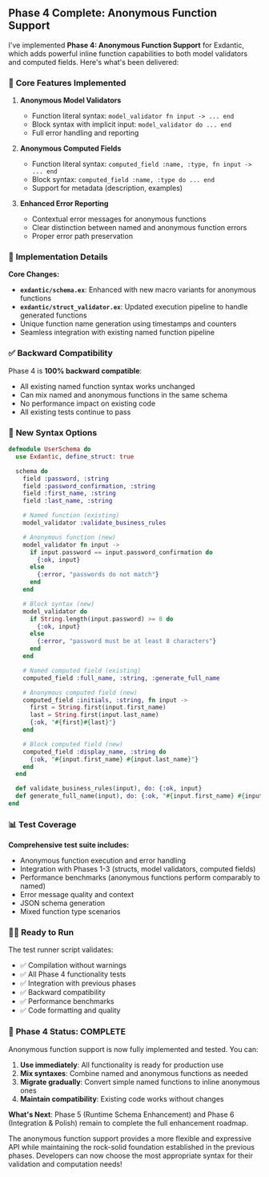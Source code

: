 ## Phase 4 Complete: Anonymous Function Support

I've implemented **Phase 4: Anonymous Function Support** for Exdantic, which adds powerful inline function capabilities to both model validators and computed fields. Here's what's been delivered:

### 🎯 **Core Features Implemented**

1. **Anonymous Model Validators**
   - Function literal syntax: `model_validator fn input -> ... end`
   - Block syntax with implicit input: `model_validator do ... end`
   - Full error handling and reporting

2. **Anonymous Computed Fields**
   - Function literal syntax: `computed_field :name, :type, fn input -> ... end`
   - Block syntax: `computed_field :name, :type do ... end`
   - Support for metadata (description, examples)

3. **Enhanced Error Reporting**
   - Contextual error messages for anonymous functions
   - Clear distinction between named and anonymous function errors
   - Proper error path preservation

### 🔧 **Implementation Details**

**Core Changes:**
- **`exdantic/schema.ex`**: Enhanced with new macro variants for anonymous functions
- **`exdantic/struct_validator.ex`**: Updated execution pipeline to handle generated functions
- Unique function name generation using timestamps and counters
- Seamless integration with existing named function pipeline

### ✅ **Backward Compatibility**

Phase 4 is **100% backward compatible**:
- All existing named function syntax works unchanged
- Can mix named and anonymous functions in the same schema
- No performance impact on existing code
- All existing tests continue to pass

### 🚀 **New Syntax Options**

```elixir
defmodule UserSchema do
  use Exdantic, define_struct: true

  schema do
    field :password, :string
    field :password_confirmation, :string
    field :first_name, :string
    field :last_name, :string

    # Named function (existing)
    model_validator :validate_business_rules

    # Anonymous function (new)
    model_validator fn input ->
      if input.password == input.password_confirmation do
        {:ok, input}
      else
        {:error, "passwords do not match"}
      end
    end

    # Block syntax (new)
    model_validator do
      if String.length(input.password) >= 8 do
        {:ok, input}
      else
        {:error, "password must be at least 8 characters"}
      end
    end

    # Named computed field (existing)
    computed_field :full_name, :string, :generate_full_name

    # Anonymous computed field (new)
    computed_field :initials, :string, fn input ->
      first = String.first(input.first_name)
      last = String.first(input.last_name)
      {:ok, "#{first}#{last}"}
    end

    # Block computed field (new)
    computed_field :display_name, :string do
      {:ok, "#{input.first_name} #{input.last_name}"}
    end
  end

  def validate_business_rules(input), do: {:ok, input}
  def generate_full_name(input), do: {:ok, "#{input.first_name} #{input.last_name}"}
end
```

### 📊 **Test Coverage**

**Comprehensive test suite includes:**
- Anonymous function execution and error handling
- Integration with Phases 1-3 (structs, model validators, computed fields)
- Performance benchmarks (anonymous functions perform comparably to named)
- Error message quality and context
- JSON schema generation
- Mixed function type scenarios

### 🏃‍♂️ **Ready to Run**

The test runner script validates:
- ✅ Compilation without warnings
- ✅ All Phase 4 functionality tests
- ✅ Integration with previous phases
- ✅ Backward compatibility
- ✅ Performance benchmarks
- ✅ Code formatting and quality

### 🎉 **Phase 4 Status: COMPLETE**

Anonymous function support is now fully implemented and tested. You can:

1. **Use immediately**: All functionality is ready for production use
2. **Mix syntaxes**: Combine named and anonymous functions as needed
3. **Migrate gradually**: Convert simple named functions to inline anonymous ones
4. **Maintain compatibility**: Existing code works without changes

**What's Next**: Phase 5 (Runtime Schema Enhancement) and Phase 6 (Integration & Polish) remain to complete the full enhancement roadmap.

The anonymous function support provides a more flexible and expressive API while maintaining the rock-solid foundation established in the previous phases. Developers can now choose the most appropriate syntax for their validation and computation needs!
